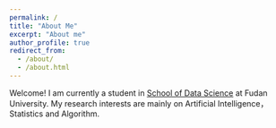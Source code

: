 ```yaml
---
permalink: /
title: "About Me"
excerpt: "About me"
author_profile: true
redirect_from: 
  - /about/
  - /about.html
---
```


Welcome! I am currently a student in [School of Data Science](http://www.sds.fudan.edu.cn/wp/) at Fudan University. 
My research interests are mainly on Artificial Intelligence，Statistics and Algorithm.
